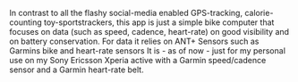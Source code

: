 In contrast to all the flashy social-media enabled GPS-tracking, calorie-counting toy-sportstrackers, this app is just a simple bike computer that focuses on data (such as speed, cadence, heart-rate) on good visibility and on battery conservation.
For data it relies on ANT+ Sensors such as Garmins bike and heart-rate sensors
It is - as of now - just for my personal use on my Sony Ericsson Xperia active with a Garmin speed/cadence sensor and a Garmin heart-rate belt.